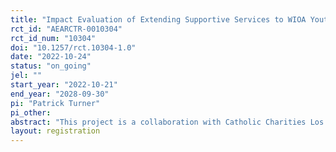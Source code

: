 ```yaml
---
title: "Impact Evaluation of Extending Supportive Services to WIOA Youth"
rct_id: "AEARCTR-0010304"
rct_id_num: "10304"
doi: "10.1257/rct.10304-1.0"
date: "2022-10-24"
status: "on_going"
jel: ""
start_year: "2022-10-21"
end_year: "2028-09-30"
pi: "Patrick Turner"
pi_other:
abstract: "This project is a collaboration with Catholic Charities Los Angeles (CCLA) to study the impact of their Conrad Career Associates program, an extension of their WIOA programming, on participants’ employment and education outcomes. One of CCLA’s primary programs is Archdiocesan Youth Employment Services (AYE), a 12-month workforce development WIOA program that provides services to youth that are facing barriers to employment. To study the effects of providing additional supportive services to youth exiting WIOA programming, youth exiting AYE will be invited to participate in CCLA’s new Conrad Career Associates program. The program will offer additional supportive services to AYE graduates for up to three years. Applicants will be randomly assigned into one of two groups: the treatment group (offered a spot in the Conrad Career Associates) and the control group (not offered a spot in the program). This study will use a randomized controlled trial to evaluate the intervention against the control group that does not have access to the Conrad Career Associates program. The goal of the study is to enroll 250 individuals over 3 years into the treatment group and an additional 500 individuals into the control group, for a total of 750 study participants. We hypothesize that a supplemental WIOA program such as Conrad Career Associates will lead to participants having improved employment and educational outcomes. Outcomes measured in administrative records and with an 18 month and three-year follow up survey will include housing stability, creditworthiness and use of credit, financial health, education level, community engagement, and income."
layout: registration
---
```


